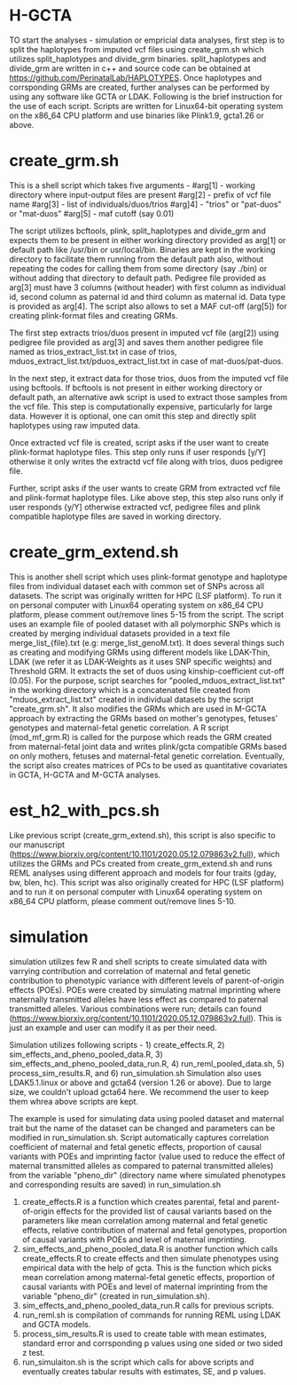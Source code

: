 # H-GCTA
TO start the analyses - simulation or empricial data analyses, first step is to split the haplotypes from imputed vcf files using create_grm.sh which utilizes split_haplotypes and divide_grm binaries.
split_haplotypes and divide_grm are written in c++ and source code can be obtained at https://github.com/PerinatalLab/HAPLOTYPES.
Once haplotypes and corrsponding GRMs are created, further analyses can be performed by using any software like GCTA or LDAK.
Following is the brief instruction for the use of each script. Scripts are written for Linux64-bit operating system on the x86_64 CPU platform and use binaries like Plink1.9, gcta1.26 or above.

# create_grm.sh

This is a shell script which takes five arguments -
#arg[1] - working directory where input-output files are present
#arg[2] - prefix of vcf file name
#arg[3] - list of individuals/duos/trios
#arg]4] - "trios" or "pat-duos" or "mat-duos"
#arg[5] - maf cutoff (say 0.01)

The script utilizes bcftools, plink, split_haplotypes and divide_grm and expects them to be present in either working directory provided as arg[1] or default path like /usr/bin or usr/local/bin.
Binaries are kept in the working directory to facilitate them running from the default path also, without repeating the codes for calling them from some directory (say ./bin) or without adding that directory to default path.
Pedigree file provided as arg[3] must have 3 columns (without header) with first column as individual id, second column as paternal id and third column as maternal id.
Data type is provided as arg[4]. The script also allows to set a MAF cut-off (arg[5]) for creating plink-format files and creating GRMs.

The first step extracts trios/duos present in imputed vcf file (arg[2]) using pedigree file provided as arg[3] and saves them another pedigree file named as trios_extract_list.txt in case of trios, mduos_extract_list.txt/pduos_extract_list.txt in case of mat-duos/pat-duos.

In the next step, it extract data for those trios, duos from the imputed vcf file using bcftools.
If bcftools is not present in either working directory or default path, an alternative awk script is used to extract those samples from the vcf file.
This step is computationally expensive, particularly for large data. However it is optional, one can omit this step and directly split haplotypes using raw imputed data.

Once extracted vcf file is created, script asks if the user want to create plink-format haplotype files.
This step only runs if user responds [y/Y] otherwise it only writes the extractd vcf file along with trios, duos pedigree file.

Further, script asks if the user wants to create GRM from extracted vcf file and plink-format haplotype files.
Like above step, this step also runs only if user responds {y/Y] otherwise extracted vcf, pedigree files and plink compatible haplotype files are saved in working directory.

# create_grm_extend.sh

This is another shell script which uses plink-format genotype and haplotype files from individual dataset each with common set of SNPs across all datasets.
The script was originally written for HPC (LSF platform). To run it on personal computer with Linux64 operating system on x86_64 CPU platform, please comment out/remove lines 5-15 from the script.
The script uses an example file of pooled dataset with all polymorphic SNPs which is created by merging individual datasets provided in a text file merge_list_{file}.txt (e.g: merge_list_genoM.txt).
It does several things such as creating and modifying GRMs using different models like LDAK-Thin, LDAK (we refer it as LDAK-Weights as it uses SNP specific weights) and Threshold GRM.
It extracts the set of duos using kinship-coefficient cut-off (0.05). For the purpose, script searches for "pooled_mduos_extract_list.txt" in the working directory which is a concatenated file created from "mduos_extract_list.txt" created in individual datasets by the script "create_grm.sh".
It also modifies the GRMs which are used in M-GCTA approach by extracting the GRMs based on mother's genotypes, fetuses' genotypes and maternal-fetal genetic correlation. A R script (mod_mf_grm.R) is called for the purpose which reads the GRM created from maternal-fetal joint data and writes plink/gcta compatible GRMs based on only mothers, fetuses and maternal-fetal genetic correlation.
Eventually, the script also creates matrices of PCs to be used as quantitative covariates in GCTA, H-GCTA and M-GCTA analyses.

# est_h2_with_pcs.sh

Like previous script (create_grm_extend.sh), this script is also specific to our manuscript (https://www.biorxiv.org/content/10.1101/2020.05.12.079863v2.full), which utilizes the GRMs and PCs created from create_grm_extend.sh and runs REML analyses using different approach and models for four traits (gday, bw, blen, hc).
This script was also originally created for HPC (LSF platform) and to run it on personal computer with Linux64 operating system on x86_64 CPU platform, please comment out/remove lines 5-10.

# simulation

simulation utilizes few R and shell scripts to create simulated data with varrying contribution and correlation of maternal and fetal genetic contribution to phenotypic variance with different levels of parent-of-origin effects (POEs).
POEs were created by simulating matrnal imprinting where maternally transmitted alleles have less effect as compared to paternal transmitted alleles. Various combinations were run; details can found (https://www.biorxiv.org/content/10.1101/2020.05.12.079863v2.full).
This is just an example and user can modify it as per their need.

Simulation utilizes following scripts - 1) create_effects.R, 2) sim_effects_and_pheno_pooled_data.R, 3) sim_effects_and_pheno_pooled_data_run.R, 4) run_reml_pooled_data.sh, 5) process_sim_results.R, and 6) run_simulation.sh
Simulation also uses LDAK5.1.linux or above and gcta64 (version 1.26 or above). Due to large size, we couldn't upload gcta64 here. We recommend the user to keep them whrea above scripts are kept.

The example is used for simulating data using pooled dataset and maternal trait but the name of the dataset can be changed and parameters can be modified in run_simulation.sh.
Script automatically captures correlation coefficient of maternal and fetal genetic effects, proportion of causal variants with POEs and imprinting factor (value used to reduce the effect of maternal transmitted alleles as compared to paternal transmitted alleles) from the variable "pheno_dir" (directory name where simulated phenotypes and corresponding results are saved) in run_simulation.sh

1) create_effects.R is a function which creates parental, fetal and parent-of-origin effects for the provided list of causal variants based on the parameters like mean correlation among maternal and fetal genetic effects, relative contribution of maternal and fetal genotypes, proportion of causal variants with POEs and level of maternal imprinting.
2) sim_effects_and_pheno_pooled_data.R is another function which calls create_effects.R to create effects and then simulate phenotypes using empirical data with the help of gcta. This is the function which picks mean correlation among maternal-fetal genetic effects, proportion of causal variants with POEs and level of maternal imprinting from the variable "pheno_dir" (created in run_simulation.sh).
3) sim_effects_and_pheno_pooled_data_run.R calls for previous scripts.
4) run_reml.sh is compilation of commands for running REML using LDAK and GCTA models.
5) process_sim_results.R is used to create table with mean estimates, standard error and corrsponding p values using one sided or two sided z test.
6) run_simulaiton.sh is the script which calls for above scripts and eventually creates tabular results with estimates, SE, and p values.
